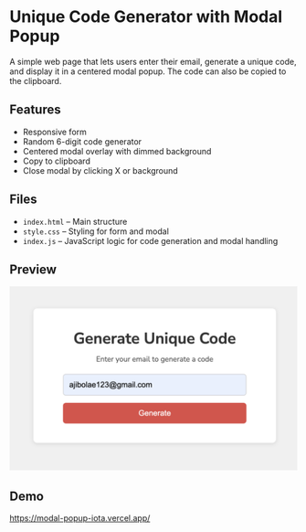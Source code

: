 # Unique Code Generator with Modal Popup

A simple web page that lets users enter their email, generate a unique code, and display it in a centered modal popup. The code can also be copied to the clipboard.

## Features
- Responsive form
- Random 6-digit code generator
- Centered modal overlay with dimmed background
- Copy to clipboard
- Close modal by clicking X or background

## Files
- `index.html` – Main structure
- `style.css` – Styling for form and modal
- `index.js` – JavaScript logic for code generation and modal handling

## Preview
![Preview](Preview.png)

## Demo
https://modal-popup-iota.vercel.app/
